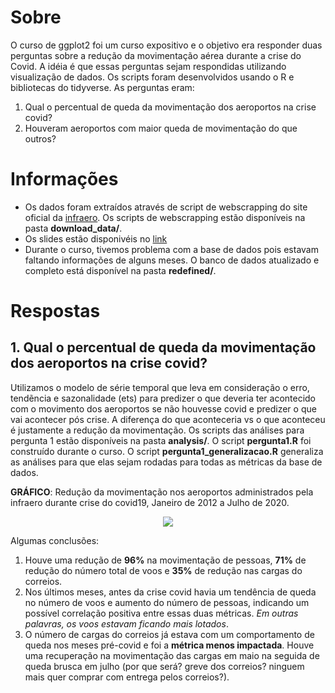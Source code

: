 # Sobre

O curso de ggplot2 foi um curso expositivo e o objetivo era responder duas perguntas sobre a redução da movimentação aérea durante a crise do Covid. A idéia é que essas perguntas sejam respondidas utilizando visualização de dados. Os scripts foram desenvolvidos usando o R e bibliotecas do tidyverse. As perguntas eram: 
1. Qual o percentual de queda da movimentação dos aeroportos na crise covid?
2. Houveram aeroportos com maior queda de movimentação do que outros?

# Informações

- Os dados foram extraídos através de script de webscrapping do site oficial da [infraero](). Os scripts de webscrapping estão disponíveis na pasta **download_data/**. 
- Os slides estão disponivéis no [link](https://docs.google.com/presentation/d/1QL9epxVU3Gu12i14IPLTQ3_enEF9NPpzoUxZREL6d_g/edit#slide=id.g4c68a97855_1_104)
- Durante o curso, tivemos problema com a base de dados pois estavam faltando informações de alguns meses. O banco de dados atualizado e completo está disponível na pasta **redefined/**.

# Respostas

## 1. Qual o percentual de queda da movimentação dos aeroportos na crise covid?

Utilizamos o modelo de série temporal que leva em consideração o erro, tendẽncia e sazonalidade (ets) para predizer o que deveria ter acontecido com o movimento dos aeroportos se não houvesse covid e predizer o que vai acontecer pós crise. A diferença do que aconteceria vs o que aconteceu é justamente a redução da movimentação.
Os scripts das análises para pergunta 1 estão disponíveis na pasta **analysis/**. O script **pergunta1.R** foi construído durante o curso. O script **pergunta1_generalizacao.R** generaliza as análises para que elas sejam rodadas para todas as métricas da base de dados.

**GRÁFICO**: Redução da movimentação nos aeroportos administrados pela infraero durante crise do covid19, Janeiro de 2012 a Julho de 2020.
<p align="center" width="100%">
    <img src="https://github.com/gabiborges1/projetos/blob/master/presentations/rladies_gyn/analysis/pergunta1.png"> 
</p>

Algumas conclusões:
1. Houve uma redução de **96%** na movimentação de pessoas, **71%** de redução do número total de voos e **35%** de redução nas cargas do correios.
2. Nos últimos meses, antes da crise covid havia um tendência de queda no número de voos e aumento do número de pessoas, indicando um possível correlação positiva entre essas duas métricas. *Em outras palavras, os voos estavam ficando mais lotados*.
3. O número de cargas do correios já estava com um comportamento de queda nos meses pré-covid e foi a **métrica menos impactada**. Houve uma recuperação na movimentação das cargas em maio na seguida de queda brusca em julho (por que será? greve dos correios? ninguem mais quer comprar com entrega pelos correios?).
